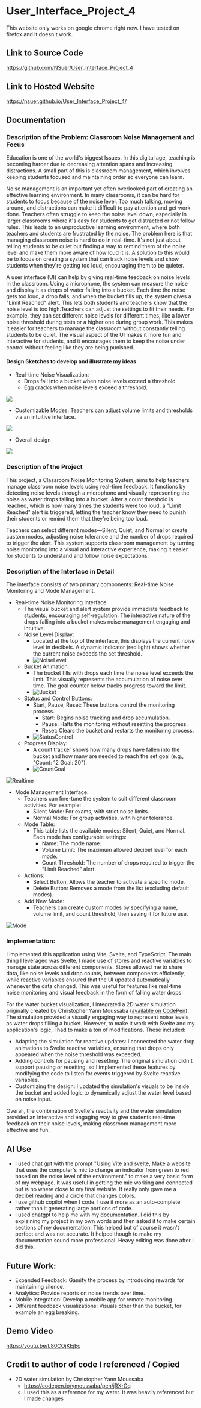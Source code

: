 # User_Interface_Project_4
This website only works on google chrome right now. I have tested on firefox and it doesn't work. 

## Link to Source Code 
https://github.com/NSuer/User_Interface_Project_4

## Link to Hosted Website
https://nsuer.github.io/User_Interface_Project_4/

## Documentation

### Description of the Problem: Classroom Noise Management and Focus  
Education is one of the world's biggest Issues. In this digital age, teaching is becoming harder due to decreasing attention spans and increasing distractions. A small part of this is classroom management, which involves keeping students focused and maintaining order so everyone can learn.

Noise management is an important yet often overlooked part of creating an effective learning environment. In many classrooms, it can be hard for students to focus because of the noise level. Too much talking, moving around, and distractions can make it difficult to pay attention and get work done. Teachers often struggle to keep the noise level down, especially in larger classrooms where it's easy for students to get distracted or not follow rules. This leads to an unproductive learning environment, where both teachers and students are frustrated by the noise. The problem here is that managing classroom noise is hard to do in real-time. It's not just about telling students to be quiet but finding a way to remind them of the noise level and make them more aware of how loud it is. A solution to this would be to focus on creating a system that can track noise levels and show students when they're getting too loud, encouraging them to be quieter.

A user interface (UI) can help by giving real-time feedback on noise levels in the classroom. Using a microphone, the system can measure the noise and display it as drops of water falling into a bucket. Each time the noise gets too loud, a drop falls, and when the bucket fills up, the system gives a "Limit Reached" alert. This lets both students and teachers know that the noise level is too high.Teachers can adjust the settings to fit their needs. For example, they can set different noise levels for different times, like a lower noise threshold during tests or a higher one during group work. This makes it easier for teachers to manage the classroom without constantly telling students to be quiet. The visual aspect of the UI makes it more fun and interactive for students, and it encourages them to keep the noise under control without feeling like they are being punished.

#### Design Sketches to develop and illustrate my ideas
- Real-time Noise Visualization: 
  - Drops fall into a bucket when noise levels exceed a threshold.
  - Egg cracks when noise levels exceed a threshold.

![](DocPics/IMG_0619.jpg)

- Customizable Modes: Teachers can adjust volume limits and thresholds via an intuitive interface.

![](DocPics/IMG_0620.jpg)

- Overall design 

![](DocPics/IMG_0621.jpg)

### Description of the Project
This project, a Classroom Noise Monitoring System, aims to help teachers manage classroom noise levels using real-time feedback. It functions by detecting noise levels through a microphone and visually representing the noise as water drops falling into a bucket. After a count threshold is reached, which is how many times the students were too loud, a "Limit Reached" alert is triggered, letting the teacher know they need to punish their students or remind them that they're being too loud.

Teachers can select different modes—Silent, Quiet, and Normal or create custom modes, adjusting noise tolerance and the number of drops required to trigger the alert. This system supports classroom management by turning noise monitoring into a visual and interactive experience, making it easier for students to understand and follow noise expectations.

### Description of the Interface in Detail
The interface consists of two primary components: Real-time Noise Monitoring and Mode Management.

- Real-time Noise Monitoring Interface:
  - The visual bucket and alert system provide immediate feedback to students, encouraging self-regulation. The interactive nature of the drops falling into a bucket makes noise management engaging and intuitive.
  - Noise Level Display:
    - Located at the top of the interface, this displays the current noise level in decibels. A dynamic indicator (red light) shows whether the current noise exceeds the set threshold.
    - ![NoiseLevel](DocPics/NoiseLevel.png)
  - Bucket Animation:
    - The bucket fills with drops each time the noise level exceeds the limit. This visually represents the accumulation of noise over time. The goal counter below tracks progress toward the limit.
    - ![Bucket](DocPics/Bucket.png)
  - Status and Control Buttons:
    - Start, Pause, Reset: These buttons control the monitoring process.
      - Start: Begins noise tracking and drop accumulation.
      - Pause: Halts the monitoring without resetting the progress.
      - Reset: Clears the bucket and restarts the monitoring process.
    - ![StatusControl](DocPics/StatusControl.png)
  - Progress Display:
    - A count tracker shows how many drops have fallen into the bucket and how many are needed to reach the set goal (e.g., "Count: 12 Goal: 20").
    - ![CountGoal](DocPics/CountGoal.png)

![Realtime](DocPics/Realtime.png)

- Mode Management Interface:
  - Teachers can fine-tune the system to suit different classroom activities. For example:
    - Silent Mode: For exams, with strict noise limits.
    - Normal Mode: For group activities, with higher tolerance.
  - Mode Table:
    - This table lists the available modes: Silent, Quiet, and Normal. Each mode has configurable settings:
      - Name: The mode name.
      - Volume Limit: The maximum allowed decibel level for each mode.
      - Count Threshold: The number of drops required to trigger the "Limit Reached" alert.
  - Actions:
    - Select Button: Allows the teacher to activate a specific mode.
    - Delete Button: Removes a mode from the list (excluding default modes).
  - Add New Mode:
    - Teachers can create custom modes by specifying a name, volume limit, and count threshold, then saving it for future use.

![Mode](DocPics/Mode.png)

### Implementation:
I implemented this application using Vite, Svelte, and TypeScript. The main thing I leveraged was Svelte, I made use of stores and reactive variables to manage state across different components. Stores allowed me to share data, like noise levels and drop counts, between components efficiently, while reactive variables ensured that the UI updated automatically whenever the data changed. This was useful for features like real-time noise monitoring and visual feedback in the form of falling water drops.

For the water bucket visualization, I integrated a 2D water simulation originally created by Christopher Yann Moussaba ([available on CodePen](https://codepen.io/ymoussaba/pen/jRXrGq)). The simulation provided a visually engaging way to represent noise levels as water drops filling a bucket. However, to make it work with Svelte and my application's logic, I had to make a ton of modifications. These included:
- Adapting the simulation for reactive updates: I connected the water drop animations to Svelte reactive variables, ensuring that drops only appeared when the noise threshold was exceeded.
- Adding controls for pausing and resetting: The original simulation didn't support pausing or resetting, so I implemented these features by modifying the code to listen for events triggered by Svelte reactive variables.
- Customizing the design: I updated the simulation's visuals to be inside the bucket and added logic to dynamically adjust the water level based on noise input.

Overall, the combination of Svelte's reactivity and the water simulation provided an interactive and engaging way to give students real-time feedback on their noise levels, making classroom management more effective and fun.

## AI Use 
- I used chat gpt with the prompt "Using Vite and svelte, Make a website that uses the computer's mic to change an indicator from green to red based on the noise level of the environment." to make a very basic form of my webpage. It was useful in getting the mic working and connected but is no where close to my final website. It really only gave me a decibel reading and a circle that changes colors.
- I use github copilot when I code. I use it more as an auto-complete rather than it generating large portions of code.
- I used chatgpt to help me with my documentation. I did this by explaining my project in my own words and then asked it to make certain sections of my documentation. This helped but of course it wasn't perfect and was not accurate. It helped though to make my documentation sound more professional. Heavy editing was done after I did this.

## Future Work:
- Expanded Feedback: Gamify the process by introducing rewards for maintaining silence.
- Analytics: Provide reports on noise trends over time.
- Mobile Integration: Develop a mobile app for remote monitoring.
- Different feedback visualizations: Visuals other than the bucket, for example an egg breaking.

## Demo Video
https://youtu.be/L80COjKEjEc

## Credit to author of code I referenced / Copied 
- 2D water simulation by Christopher Yann Moussaba 
  - https://codepen.io/ymoussaba/pen/jRXrGq
  - I used this as a reference for my water. It was heavily referenced but I made changes